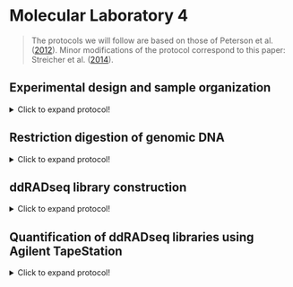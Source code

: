 # Molecular Laboratory 4
>The protocols we will follow are based on those of Peterson et al. ([2012](https://journals.plos.org/plosone/article?id=10.1371/journal.pone.0037135)). Minor modifications of the protocol correspond to this paper: Streicher et al. ([2014](https://onlinelibrary.wiley.com/doi/abs/10.1111/mec.12814)). 

## Experimental design and sample organization

<details>
  <summary>Click to expand protocol!</summary>

>ddRADseq makes use of dual indexs (=barcodes), so we need to plan ahead for how we will process samples. The first barcode is added during the ligation step of the library construction, and the second is added during PCR amplification of the libraries. As such, we can use the same core set of adapters for a small number of individuals, and then use PCR-barcode to greatly increase the number of individuals that can be mulitplexed.  
  
**Materials**

* List of samples to be included in the final pooled RADseq library
* Spreadsheet software


**Protocol**
1. Here is an example from Streicher et al. ([2014](https://onlinelibrary.wiley.com/doi/abs/10.1111/mec.12814)) for how we set up the barcode design. We had 10 unique ddRADseq adapter barcodes and multiple PCR-barcodes.  

</details>

## Restriction digestion of genomic DNA

<details>
  <summary>Click to expand protocol!</summary>

**Materials**

* T4 DNA Ligase
* Adapter Oligonuclotides
* NEB Phusion polymerase
* Illumina TruSeq primers
* Nuclease-free water
* Magnetic tube rack


**Protocol**
1. Using the a-tailed reactions from the last unit...
</details>

## ddRADseq library construction

<details>
  <summary>Click to expand protocol!</summary>

  >Magnetic Beads are valuable for extracting genomic DNA, removing small unwanted nucleic acids (e.g. primers, adapaters), and size selection. Modified from B. Faircloth and T. Glenn protocol (UCLA, 2011). Original protocol by Rohland and Reich [2012](https://www.ncbi.nlm.nih.gov/pmc/articles/PMC3337438/).

**Materials**

* T4 DNA Ligase
* Adapter Oligonuclotides
* NEB Phusion polymerase
* Illumina TruSeq primers
* Nuclease-free water
* Magnetic tube rack


**Protocol**
1. Using the a-tailed reactions from the last unit...
</details>

## Quantification of ddRADseq libraries using Agilent TapeStation

<details>
  <summary>Click to expand protocol!</summary>

  >We will now find out if each of the enrichment on each of our ten sample pools was successful using the Agilent TapeStation. 

**Materials**

* PCR-enriched RADseq libraries
* Agilent TapeStation
* Agilent D1000 Tape cartridge
* Agilent D1000 Sample Buffer
* Agilent D1000 Ladder
* TapeStation vortex (IKA)
* TapeStation loading tubes
* TapeStation pippette tips and pippetter

**Protocol**
>This is taken (more or less) directly from the Agilent TapeStation D1000 [protocol](https://www.agilent.com/cs/library/usermanuals/public/ScreenTape_D1000_QG.pdf)  
  
1. Turn on TapeStation System and connected computer. 

2. Launch the TapeStation Controller Software (icon on desktop)
  
3. Load D1000 ScreenTape into device and loading tips
  
4. Allow reagents (Buffer and Ladder) to sit at room temperature for 30 minutes prior to use. 
  
5. Vortex Buffer and spin down before use. 
  
6. Mix 3 uL Buffer with 1 uL Ladder in a clean TapeStation tube. 
  
7. Mix 3 uL Buffer with 1 uL enriched capture Library
  
8. Spin ladder and sample down in a mini-centrifuge. 
  
9. Vortex using IKA vortexer at 2000 rpm for 1 minute. 
  
10. Again, spin ladder and sample down in a mini-centrifuge.
  
11. Load samples into the TapeStation instrument.
  
12. Select the required samples on the TapeStation Controller. 
  
13. Click 'Start' and specify a filename with which to save results. 
  
14. If there is evidence that all of the sub-libraries have worked, proceed to step 15. 
  
15. We will now pool the sub-libraries to make your final ddRADseq libray for sequencing. 
  
</details>
